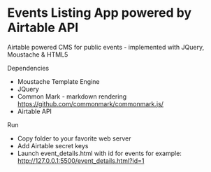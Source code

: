 # Events Listing App powered by Airtable API

Airtable powered CMS for public events - implemented with JQuery, Moustache &amp; HTML5

Dependencies
* Moustache Template Engine
* JQuery
* Common Mark - markdown rendering 
https://github.com/commonmark/commonmark.js/
* Airtable API

Run
* Copy folder to your favorite web server
* Add Airtable secret keys
* Launch event_details.html with id for events for example: http://127.0.0.1:5500/event_details.html?id=1
